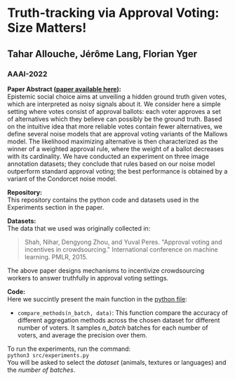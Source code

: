 # Truth-tracking via Approval Voting: Size Matters!
## Tahar Allouche, Jérôme Lang, Florian Yger
### AAAI-2022

**Paper Abstract ([paper available here](https://arxiv.org/pdf/2112.04387.pdf)):**\
Epistemic social choice aims at unveiling a hidden ground
truth given votes, which are interpreted as noisy signals about
it. We consider here a simple setting where votes consist
of approval ballots: each voter approves a set of alternatives which they believe can possibly be the ground truth.
Based on the intuitive idea that more reliable votes contain
fewer alternatives, we define several noise models that are approval voting variants of the Mallows model. The likelihood maximizing alternative is then characterized as the winner of
a weighted approval rule, where the weight of a ballot decreases with its cardinality. We have conducted an experiment
on three image annotation datasets; they conclude that rules
based on our noise model outperform standard approval voting; the best performance is obtained by a variant of the Condorcet noise model.


**Repository:**\
This repository contains the python code and datasets used in the Experiments section in the paper. 

**Datasets:**\
The data that we used was originally collected in:
>Shah, Nihar, Dengyong Zhou, and Yuval Peres. "Approval voting and incentives in crowdsourcing." International conference on machine learning. PMLR, 2015.

The above paper designs mechanisms to incentivize crowdsourcing workers to answer truthfully in approval voting settings.

**Code:**\
Here we succintly present the main function in the [python file](experiments.py):
- `compare_methods(n_batch, data)`: This function compare the accuracy of different aggregation methods across the chosen dataset for different number of voters.
It samples *n_batch* batches for each number of voters, and average the precision over them.

To run the experiments, run the command:\
`python3 src/experiments.py`\
You will be asked to select the *dataset* (animals, textures or languages) and the *number of batches*.
